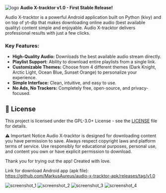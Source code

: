 ![logo](https://github.com/user-attachments/assets/567413e6-5faa-43cd-baf7-f60a27034d8d)
**Audio X-tracktor v1.0 - First Stable Release!**

Audio X-tracktor is a powerful Android application built on Python (kivy) and on top of yt-dlp that makes downloading online audio (best available quality) content simple and enjoyable.  Audio X-tracktor delivers professional results with just a few clicks.

### Key Features:
- **High-Quality Audio:** Downloads the best available audio stream directly.
- **Playlist Support:** Ability to download entire playlists from a single link.
- **Customizable Themes:** Choose from 4 different themes (Dark Knight, Arctic Light, Ocean Blue, Sunset Orange) to personalize your experience.
- **Simple Interface:** Clean, intuitive, and easy to use.
- **No Ads, No Trackers:** Completely free, open-source, and privacy-focused.

## 📄 License
This project is licensed under the GPL-3.0+ License - see the [LICENSE](LICENSE) file for details.

⚠️ Important Notice
Audio X-tracktor is designed for downloading content you have permission to save. Always respect copyright laws and platform terms of service. Use responsibly for educational purposes, personal use, and content you own or have explicit permission to download.

Thank you for trying out the app!
Created with love.

Link for download Android app (apk file): https://github.com/MarkusAureus/audio-x-tracktor-apk/releases/tag/v1.0


![screenshot_1](https://github.com/user-attachments/assets/196de70a-50ea-4a53-bedd-057c26a5ef0f)
![screenshot_2](https://github.com/user-attachments/assets/c5a58ed0-9d98-4309-803d-bc5fdec65059)
![screenshot_3](https://github.com/user-attachments/assets/f009b9e1-9f8d-496f-aaf4-f213c3e95f07)
![screenshot_4](https://github.com/user-attachments/assets/b114e92c-df25-4fc8-8026-573229808710)
